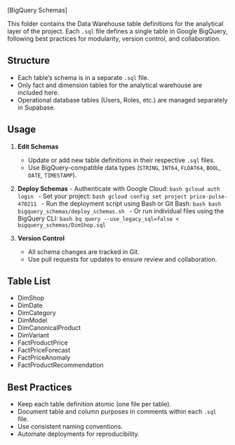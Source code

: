 [BigQuery Schemas]

This folder contains the Data Warehouse table definitions for the analytical layer of the project. Each `.sql` file defines a single table in Google BigQuery, following best practices for modularity, version control, and collaboration.

## Structure

- Each table’s schema is in a separate `.sql` file.
- Only fact and dimension tables for the analytical warehouse are included here.
- Operational database tables (Users, Roles, etc.) are managed separately in Supabase.

## Usage

1. **Edit Schemas**
	- Update or add new table definitions in their respective `.sql` files.
	- Use BigQuery-compatible data types (`STRING`, `INT64`, `FLOAT64`, `BOOL`, `DATE`, `TIMESTAMP`).

2. **Deploy Schemas**
		- Authenticate with Google Cloud:
			```bash
			gcloud auth login
			```
		- Set your project:
			```bash
			gcloud config set project price-pulse-470211
			```
		- Run the deployment script using Bash or Git Bash:
			```bash
			bash bigquery_schemas/deploy_schemas.sh
			```
		- Or run individual files using the BigQuery CLI:
			```bash
			bq query --use_legacy_sql=false < bigquery_schemas/DimShop.sql
			```

3. **Version Control**
	- All schema changes are tracked in Git.
	- Use pull requests for updates to ensure review and collaboration.

## Table List

- DimShop
- DimDate
- DimCategory
- DimModel
- DimCanonicalProduct
- DimVariant
- FactProductPrice
- FactPriceForecast
- FactPriceAnomaly
- FactProductRecommendation

## Best Practices

- Keep each table definition atomic (one file per table).
- Document table and column purposes in comments within each `.sql` file.
- Use consistent naming conventions.
- Automate deployments for reproducibility.
